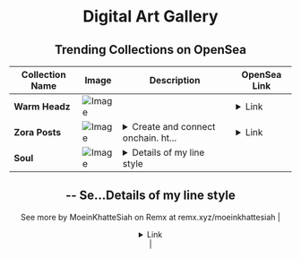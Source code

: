 <div align="center">

# Digital Art Gallery

## Trending Collections on OpenSea

| Collection Name                       | Image                                                                                     | Description                       | OpenSea Link                                                                                          |
|---------------------------------------|-------------------------------------------------------------------------------------------|-----------------------------------|--------------------------------------------------------------------------------------------------------|
| **Warm Headz** | ![Image](https://i.seadn.io/s/raw/files/a2e535aaf224d792dfa33f955b2bd7b9.png?w=500&auto=format?w=200&auto=format) |  | <details><summary>Link</summary>[Warm Headz](https://opensea.io/collection/warm-headz)</details> |
| **Zora Posts** | ![Image](https://i.seadn.io/s/raw/files/d2bcde1ca41bdd49ec0fadd238edc57b.png?w=500&auto=format?w=200&auto=format) | <details><summary>Create and connect onchain. ht...</summary>Create and connect onchain. https://zora.co</details> | <details><summary>Link</summary>[Zora Posts](https://opensea.io/collection/zora-posts-17592)</details> |
| **Soul** | ![Image](https://i.seadn.io/s/raw/files/6835ca7181a8ff03ce2f4edc0bde46bd.jpg?w=500&auto=format?w=200&auto=format) | <details><summary>Details of my line style
--
Se...</summary>Details of my line style
--
See more by MoeinKhatteSiah on Remx at remx.xyz/moeinkhattesiah</details> | <details><summary>Link</summary>[Soul](https://opensea.io/collection/soul-175)</details> |

</div>